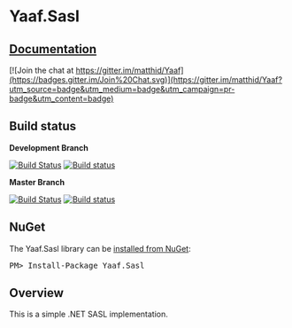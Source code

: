 # Yaaf.Sasl

## [Documentation](https://matthid.github.io/Yaaf.Sasl/)

[![Join the chat at https://gitter.im/matthid/Yaaf](https://badges.gitter.im/Join%20Chat.svg)](https://gitter.im/matthid/Yaaf?utm_source=badge&utm_medium=badge&utm_campaign=pr-badge&utm_content=badge)

## Build status

**Development Branch**

[![Build Status](https://travis-ci.org/matthid/Yaaf.Sasl.svg?branch=develop)](https://travis-ci.org/matthid/Yaaf.Sasl)
[![Build status](https://ci.appveyor.com/api/projects/status/71pk0898ttpw3a8o/branch/develop?svg=true)](https://ci.appveyor.com/project/matthid/yaaf-967/branch/develop)

**Master Branch**

[![Build Status](https://travis-ci.org/matthid/Yaaf.Sasl.svg?branch=master)](https://travis-ci.org/matthid/Yaaf.Sasl)
[![Build status](https://ci.appveyor.com/api/projects/status/71pk0898ttpw3a8o/branch/master?svg=true)](https://ci.appveyor.com/project/matthid/yaaf-967/branch/master)

## NuGet

<div class="row">
  <div class="span1"></div>
  <div class="span6">
    <div class="well well-small" id="nuget">
      The Yaaf.Sasl library can be <a href="https://nuget.org/packages/Yaaf.Sasl">installed from NuGet</a>:
      <pre>PM> Install-Package Yaaf.Sasl</pre>
    </div>
  </div>
  <div class="span1"></div>
</div>

## Overview

This is a simple .NET SASL implementation.
